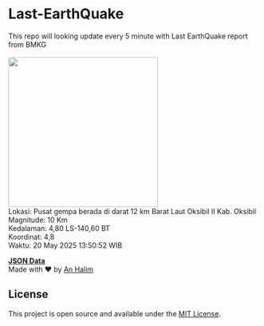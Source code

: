 # Last-EarthQuake
This repo will looking update every 5 minute with Last EarthQuake report from BMKG
<br>
<br>
<img src="undefined" width="300"/>
<br>
Lokasi: Pusat gempa berada di darat 12 km Barat Laut Oksibil  II Kab. Oksibil <br>
Magnitude: 10 Km <br>
Kedalaman: 4,80 LS-140,60 BT <br>
Koordinat: 4,8 <br>
Waktu: 20 May 2025 13:50:52 WIB <br>

<a href="./data/data.json">**JSON Data**</a>
<br>
Made with ❤️ by <a href="https://github.com/an-halim">An Halim</a>
## License

This project is open source and available under the [MIT License](LICENSE).
